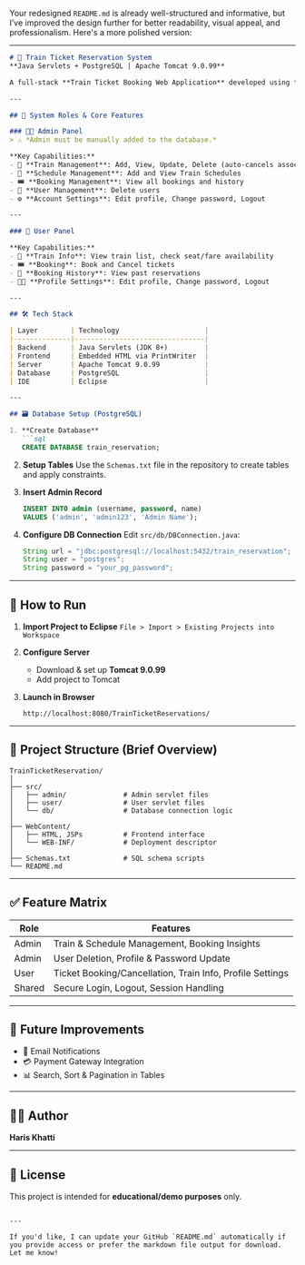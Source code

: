 Your redesigned `README.md` is already well-structured and informative, but I’ve improved the design further for better readability, visual appeal, and professionalism. Here's a more polished version:

---

````markdown
# 🚆 Train Ticket Reservation System  
**Java Servlets + PostgreSQL | Apache Tomcat 9.0.99**

A full-stack **Train Ticket Booking Web Application** developed using **Java Servlets** and **PostgreSQL**, deployed on **Apache Tomcat 9.0.99**. This system features complete Admin and User functionality including train scheduling, real-time seat booking, and automatic ticket cancellation.

---

## 🔑 System Roles & Core Features

### 👨‍💼 Admin Panel  
> ⚠️ *Admin must be manually added to the database.*

**Key Capabilities:**
- 🚆 **Train Management**: Add, View, Update, Delete (auto-cancels associated bookings)
- 📅 **Schedule Management**: Add and View Train Schedules
- 🎟️ **Booking Management**: View all bookings and history
- 👥 **User Management**: Delete users
- ⚙️ **Account Settings**: Edit profile, Change password, Logout

---

### 👤 User Panel

**Key Capabilities:**
- 🚆 **Train Info**: View train list, check seat/fare availability
- 🎟️ **Booking**: Book and Cancel tickets
- 🧾 **Booking History**: View past reservations
- 🧑‍💼 **Profile Settings**: Edit profile, Change password, Logout

---

## 🛠️ Tech Stack

| Layer        | Technology                     |
|--------------|--------------------------------|
| Backend      | Java Servlets (JDK 8+)         |
| Frontend     | Embedded HTML via PrintWriter  |
| Server       | Apache Tomcat 9.0.99           |
| Database     | PostgreSQL                     |
| IDE          | Eclipse                        |

---

## 🗃️ Database Setup (PostgreSQL)

1. **Create Database**
   ```sql
   CREATE DATABASE train_reservation;
````

2. **Setup Tables**
   Use the `Schemas.txt` file in the repository to create tables and apply constraints.

3. **Insert Admin Record**

   ```sql
   INSERT INTO admin (username, password, name)
   VALUES ('admin', 'admin123', 'Admin Name');
   ```

4. **Configure DB Connection**
   Edit `src/db/DBConnection.java`:

   ```java
   String url = "jdbc:postgresql://localhost:5432/train_reservation";
   String user = "postgres";
   String password = "your_pg_password";
   ```

---

## 🚀 How to Run

1. **Import Project to Eclipse**
   `File > Import > Existing Projects into Workspace`

2. **Configure Server**

   * Download & set up **Tomcat 9.0.99**
   * Add project to Tomcat

3. **Launch in Browser**

   ```
   http://localhost:8080/TrainTicketReservations/
   ```

---

## 📁 Project Structure (Brief Overview)

```
TrainTicketReservation/
│
├── src/
│   ├── admin/              # Admin servlet files
│   ├── user/               # User servlet files
│   └── db/                 # Database connection logic
│
├── WebContent/
│   ├── HTML, JSPs          # Frontend interface
│   └── WEB-INF/            # Deployment descriptor
│
├── Schemas.txt             # SQL schema scripts
└── README.md
```

---

## ✅ Feature Matrix

| Role   | Features                                                  |
| ------ | --------------------------------------------------------- |
| Admin  | Train & Schedule Management, Booking Insights             |
| Admin  | User Deletion, Profile & Password Update                  |
| User   | Ticket Booking/Cancellation, Train Info, Profile Settings |
| Shared | Secure Login, Logout, Session Handling                    |

---

## 🌱 Future Improvements

* 📩 Email Notifications
* 💳 Payment Gateway Integration
* 📊 Search, Sort & Pagination in Tables

---

## 👨‍💻 Author

**Haris Khatti**

---

## 📄 License

This project is intended for **educational/demo purposes** only.

```

---

If you'd like, I can update your GitHub `README.md` automatically if you provide access or prefer the markdown file output for download. Let me know!
```
